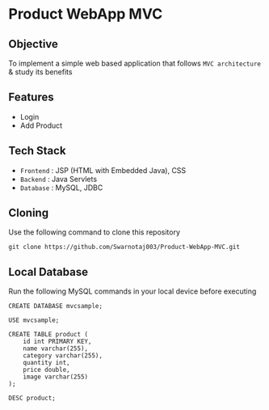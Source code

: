 # Product WebApp MVC

## Objective
To implement a simple web based application that follows `MVC architecture` & study its benefits

## Features
- Login
- Add Product

## Tech Stack
- `Frontend` : JSP (HTML with Embedded Java), CSS
- `Backend` : Java Servlets
- `Database` : MySQL, JDBC

## Cloning
Use the following command to clone this repository
```
git clone https://github.com/Swarnotaj003/Product-WebApp-MVC.git
```

## Local Database
Run the following MySQL commands in your local device before executing
```
CREATE DATABASE mvcsample;

USE mvcsample;

CREATE TABLE product (
    id int PRIMARY KEY,
    name varchar(255),
    category varchar(255),
    quantity int,
    price double,
    image varchar(255)
);

DESC product;
```
